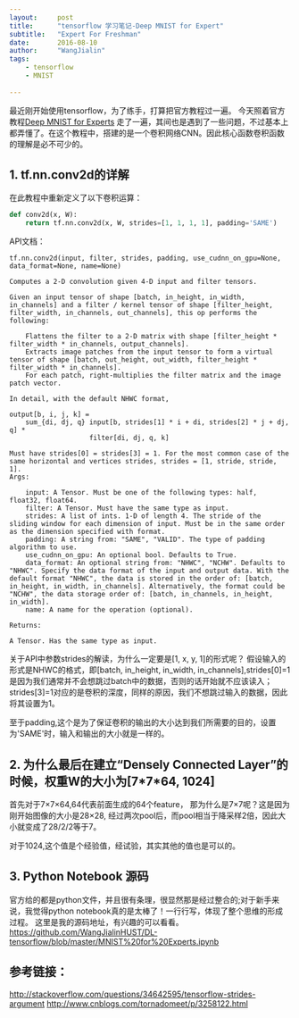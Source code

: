 ```yaml
---
layout:     post
title:      "tensorflow 学习笔记-Deep MNIST for Expert"
subtitle:   "Expert For Freshman"
date:       2016-08-10
author:     "WangJialin"
tags:
    - tensorflow
    - MNIST
    
---
```


最近刚开始使用tensorflow，为了练手，打算把官方教程过一遍。
今天照着官方教程[Deep MNIST for Experts][1] 走了一遍，其间也是遇到了一些问题，不过基本上都弄懂了。在这个教程中，搭建的是一个卷积网络CNN。因此核心函数卷积函数的理解是必不可少的。

## 1. tf.nn.conv2d的详解

在此教程中重新定义了以下卷积运算：

``` python
def conv2d(x, W):
    return tf.nn.conv2d(x, W, strides=[1, 1, 1, 1], padding='SAME')
```

API文档：

```
tf.nn.conv2d(input, filter, strides, padding, use_cudnn_on_gpu=None, data_format=None, name=None)

Computes a 2-D convolution given 4-D input and filter tensors.

Given an input tensor of shape [batch, in_height, in_width, in_channels] and a filter / kernel tensor of shape [filter_height, filter_width, in_channels, out_channels], this op performs the following:

    Flattens the filter to a 2-D matrix with shape [filter_height * filter_width * in_channels, output_channels].
    Extracts image patches from the input tensor to form a virtual tensor of shape [batch, out_height, out_width, filter_height * filter_width * in_channels].
    For each patch, right-multiplies the filter matrix and the image patch vector.

In detail, with the default NHWC format,

output[b, i, j, k] =
    sum_{di, dj, q} input[b, strides[1] * i + di, strides[2] * j + dj, q] *
                    filter[di, dj, q, k]

Must have strides[0] = strides[3] = 1. For the most common case of the same horizontal and vertices strides, strides = [1, stride, stride, 1].
Args:

    input: A Tensor. Must be one of the following types: half, float32, float64.
    filter: A Tensor. Must have the same type as input.
    strides: A list of ints. 1-D of length 4. The stride of the sliding window for each dimension of input. Must be in the same order as the dimension specified with format.
    padding: A string from: "SAME", "VALID". The type of padding algorithm to use.
    use_cudnn_on_gpu: An optional bool. Defaults to True.
    data_format: An optional string from: "NHWC", "NCHW". Defaults to "NHWC". Specify the data format of the input and output data. With the default format "NHWC", the data is stored in the order of: [batch, in_height, in_width, in_channels]. Alternatively, the format could be "NCHW", the data storage order of: [batch, in_channels, in_height, in_width].
    name: A name for the operation (optional).

Returns:

A Tensor. Has the same type as input.
```

关于API中参数strides的解读，为什么一定要是[1, x, y, 1]的形式呢？
假设输入的形式是NHWC的格式，即[batch, in_height, in_width, in_channels],strides[0]=1是因为我们通常并不会想跳过batch中的数据，否则的话开始就不应该读入；strides[3]=1对应的是卷积的深度，同样的原因，我们不想跳过输入的数据，因此将其设置为1。

至于padding,这个是为了保证卷积的输出的大小达到我们所需要的目的，设置为'SAME'时，输入和输出的大小就是一样的。


## 2. 为什么最后在建立“Densely Connected Layer”的时候，权重W的大小为[7\*7\*64, 1024]

首先对于7×7×64,64代表前面生成的64个feature， 那为什么是7×7呢？这是因为刚开始图像的大小是28×28, 经过两次pool后，而pool相当于降采样2倍，因此大小就变成了28/2/2等于7。

对于1024,这个值是个经验值，经试验，其实其他的值也是可以的。

## 3. Python Notebook 源码

官方给的都是python文件，并且很有条理，很显然那是经过整合的;对于新手来说，我觉得python notebook真的是太棒了！一行行写，体现了整个思维的形成过程。
这里是我的源码地址，有兴趣的可以看看。
https://github.com/WangJialinHUST/DL-tensorflow/blob/master/MNIST%20for%20Experts.ipynb

## 参考链接：

http://stackoverflow.com/questions/34642595/tensorflow-strides-argument
http://www.cnblogs.com/tornadomeet/p/3258122.html


  [1]: https://www.tensorflow.org/versions/r0.10/tutorials/mnist/pros/index.html#deep-mnist-for-experts